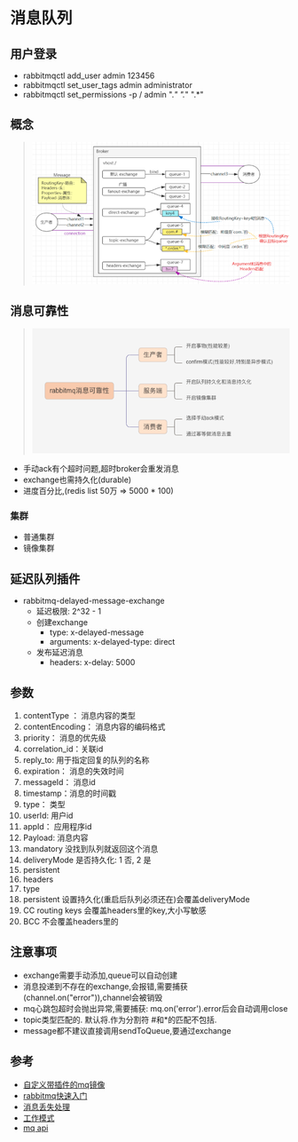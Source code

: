 # 消息队列
## 用户登录
- rabbitmqctl add_user admin 123456
- rabbitmqctl set_user_tags admin administrator
- rabbitmqctl set_permissions -p / admin ".*" ".*" ".*"
## 概念
> ![基本结构](./基本结构.png)
## 消息可靠性
> ![消息可靠性](消息可靠性.png)
- 手动ack有个超时问题,超时broker会重发消息
- exchange也需持久化(durable)
- 进度百分比,(redis list 50万 => 5000 * 100)
### 集群
- 普通集群
- 镜像集群
## 延迟队列插件
- rabbitmq-delayed-message-exchange
  - 延迟极限: 2^32 - 1
  - 创建exchange
    - type: x-delayed-message
    - arguments: x-delayed-type: direct
  - 发布延迟消息
    - headers: x-delay: 5000

## 参数
1. contentType ： 消息内容的类型
2. contentEncoding： 消息内容的编码格式
3. priority： 消息的优先级
4. correlation_id：关联id
5. reply_to: 用于指定回复的队列的名称
6. expiration： 消息的失效时间
7. messageId： 消息id
8. timestamp：消息的时间戳
9. type： 类型
10. userId: 用户id
11. appId： 应用程序id
12. Payload: 消息内容
13. mandatory 没找到队列就返回这个消息
14. deliveryMode 是否持久化: 1 否, 2 是
15. persistent 
16. headers
17. type
18. persistent 设置持久化(重启后队列必须还在)会覆盖deliveryMode
19. CC routing keys 会覆盖headers里的key,大小写敏感
20. BCC 不会覆盖headers里的

## 注意事项
- exchange需要手动添加,queue可以自动创建
- 消息投递到不存在的exchange,会报错,需要捕获(channel.on("error")),channel会被销毁
- mq心跳包超时会抛出异常,需要捕获: mq.on('error').error后会自动调用close
- topic类型匹配的. 默认将.作为分割符 #和*的匹配不包括.
- message都不建议直接调用sendToQueue,要通过exchange
## 参考
- [自定义带插件的mq镜像](https://codehunter.cc/a/docker/how-to-add-plugin-to-rabbitmq-docker-image)
- [rabbitmq快速入门](https://developer.aliyun.com/article/990034?spm=a2c6h.12873639.article-detail.28.13ac48f7Qliawb&scm=20140722.ID_community@@article@@990034._.ID_community@@article@@990034-OR_rec-V_1)
- [消息丢失处理](https://segmentfault.com/a/1190000040856612?utm_source=sf-similar-article)
- [工作模式](https://github.com/ddzyan/node-amqplib)
- [mq api](https://amqp-node.github.io/amqplib/channel_api.html)